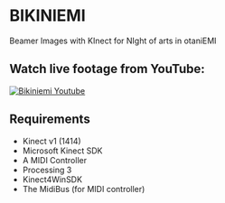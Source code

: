 # BIKINIEMI

Beamer Images with KInect for NIght of arts in otaniEMI

## Watch live footage from YouTube:
[![Bikiniemi Youtube](https://img.youtube.com/vi/aTdnkJQuRV8/0.jpg)](https://www.youtube.com/watch?v=aTdnkJQuRV8)

## Requirements
- Kinect v1 (1414)
- Microsoft Kinect SDK
- A MIDI Controller
- Processing 3
- Kinect4WinSDK
- The MidiBus (for MIDI controller)
